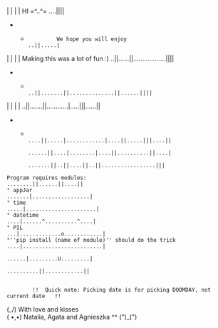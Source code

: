 | | | |      		HI =^..^=				                                	....||||
 *   *      		We hope you will enjoy          			            ..||.....|
| | | | 		Making this was a lot of fun :)				                ..||......||..................||||
 *  *  							                                              ..||.......||..............||......||||
| | | |       						                                      	..||.......||............|.....|||......||
 *   *	                                                          ....||.....|............|....||.....|||....||
                                                                  ......||....|........|....||..........||....|
                                                                  .......||..||....||..||.................|||
  	Program requires modules:	            			                  ........||......||....||
	° appJar							                                          .......|..................|
	° time						                                      	      .....|......................|
	° datetime					                                        	  ....|......^..........^....|
	° PIL							                                              ...|.............o............|
	°''pip install (name of module)'' should do the trick   		    ....|.........................|
								                                                  ......|.........U.........|
								                                                  ..........||............||
	  	    
			
			!!	Quick note: Picking date is for picking DOOMDAY, not current date	!!

(\_/)				With love and kisses	
( •,•)				Natalia, Agata and Agnieszka ^^
(")_(")					
						 
